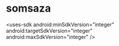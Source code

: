 # somsaza
&lt;uses-sdk android:minSdkVersion="integer"           android:targetSdkVersion="integer"           android:maxSdkVersion="integer" />
